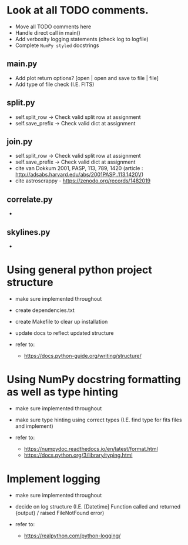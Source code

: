 # Look at all TODO comments.
* Move all TODO comments here
* Handle direct call in main()
* Add verbosity logging statements (check log to logfile)
* Complete `NumPy styled` docstrings

## __main__.py
  * Add plot return options? [open | open and save to file | file]
  * Add type of file check (I.E. FITS)

## split.py
  * self.split_row → Check valid split row at assignment
  * self.save_prefix → Check valid dict at assignment

## join.py
  * self.split_row → Check valid split row at assignment
  * self.save_prefix → Check valid dict at assignment
  * cite van Dokkum 2001, PASP, 113, 789, 1420 (article : http://adsabs.harvard.edu/abs/2001PASP..113.1420V)
  * cite astroscrappy - https://zenodo.org/records/1482019

## correlate.py
  *

## skylines.py
  *


# Using general python project structure
  * make sure implemented throughout
  * create dependencies.txt
  * create Makefile to clear up installation
  * update docs to reflect updated structure

  * refer to:
      * https://docs.python-guide.org/writing/structure/

# Using NumPy docstring formatting as well as type hinting
  * make sure implemented throughout
  * make sure type hinting using correct types (I.E. find type for fits files and implement)

  * refer to:
      * https://numpydoc.readthedocs.io/en/latest/format.html
      * https://docs.python.org/3/library/typing.html

# Implement logging
  * make sure implemented throughout
  * decide on log structure (I.E. [Datetime] Function called and returned {output} / raised FileNotFound error)

  * refer to:
      * https://realpython.com/python-logging/
  
